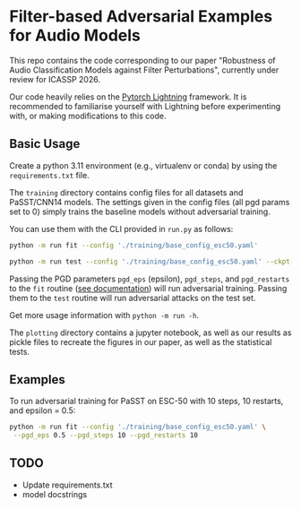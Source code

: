 # Filter-based Adversarial Examples for Audio Models
This repo contains the code corresponding to our paper "Robustness of Audio Classification Models against Filter Perturbations", currently under review for ICASSP 2026.  

Our code heavily relies on the [Pytorch Lightning](https://lightning.ai/docs/pytorch/stable/) framework. It is recommended to familiarise yourself with Lightning before experimenting with, or making modifications to this code.

## Basic Usage
Create a python 3.11 environment (e.g., virtualenv or conda) by using the `requirements.txt` file.

The `training` directory contains config files for all datasets and PaSST/CNN14 models. The settings given in the config files (all pgd params set to 0) simply trains the baseline models without adversarial training.

You can use them with the CLI provided in `run.py` as follows:  
```bash
python -m run fit --config './training/base_config_esc50.yaml'
```

```bash
python -m run test --config './training/base_config_esc50.yaml' --ckpt-path your_model_checkpoint.ckpt
``` 

Passing the PGD parameters `pgd_eps` (epsilon), `pgd_steps`, and `pgd_restarts` to the `fit` routine ([see documentation](https://lightning.ai/docs/pytorch/stable/cli/lightning_cli_intermediate.html#train-a-model-with-the-cli)) will run adversarial training. Passing them to the `test` routine will run adversarial attacks on the test set.

Get more usage information with `python -m run -h`.

The `plotting` directory contains a jupyter notebook, as well as our results as pickle files to recreate the figures in our paper, as well as the statistical tests.

## Examples
To run adversarial training for PaSST on ESC-50 with 10 steps, 10 restarts, and epsilon = 0.5:

```bash
python -m run fit --config './training/base_config_esc50.yaml' \
 --pgd_eps 0.5 --pgd_steps 10 --pgd_restarts 10
```

## TODO
- Update requirements.txt
- model docstrings